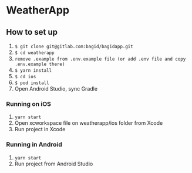 # WeatherApp

## How to set up

1. `$ git clone git@gitlab.com:bagid/bagidapp.git`
1. `$ cd weatherapp`
1. `remove .example from .env.example file (or add .env file and copy .env.example there)`
1. `$ yarn install`
1. `$ cd ios`
1. `$ pod install`
1. Open Android Studio, sync Gradle

### Running on iOS
1. `yarn start`
1. Open xcworkspace file on weatherapp/ios folder from Xcode
1. Run project in Xcode

### Running in Android

1. `yarn start`
1. Run project from Android Studio
